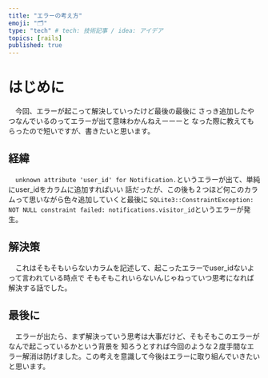 ```yaml
---
title: "エラーの考え方"
emoji: "🗂"
type: "tech" # tech: 技術記事 / idea: アイデア
topics: [rails]
published: true
---
```


# はじめに
　今回、エラーが起こって解決していったけど最後の最後に
さっき追加したやつなんでいるのってエラーが出て意味わかんねえーーーと
なった際に教えてもらったので短いですが、書きたいと思います。

## 経緯
　`unknown attribute 'user_id' for Notification.`というエラーが出て、単純にuser_idをカラムに追加すればいい
話だったが、この後も２つほど何このカラムって思いながら色々追加していくと最後に
`SQLite3::ConstraintException: NOT NULL constraint failed: notifications.visitor_id`というエラーが発生。

## 解決策
　これはそもそもいらないカラムを記述して、起こったエラーでuser_idないよって言われている時点で
そもそもこれいらないんじゃねっていつ思考になれば解決する話でした。

## 最後に
　エラーが出たら、まず解決っていう思考は大事だけど、そもそもこのエラーがなんで起こっているかという背景を
知ろうとすれば今回のような２度手間なエラー解消は防げました。この考えを意識して今後はエラーに取り組んでいきたいと思います。
　
